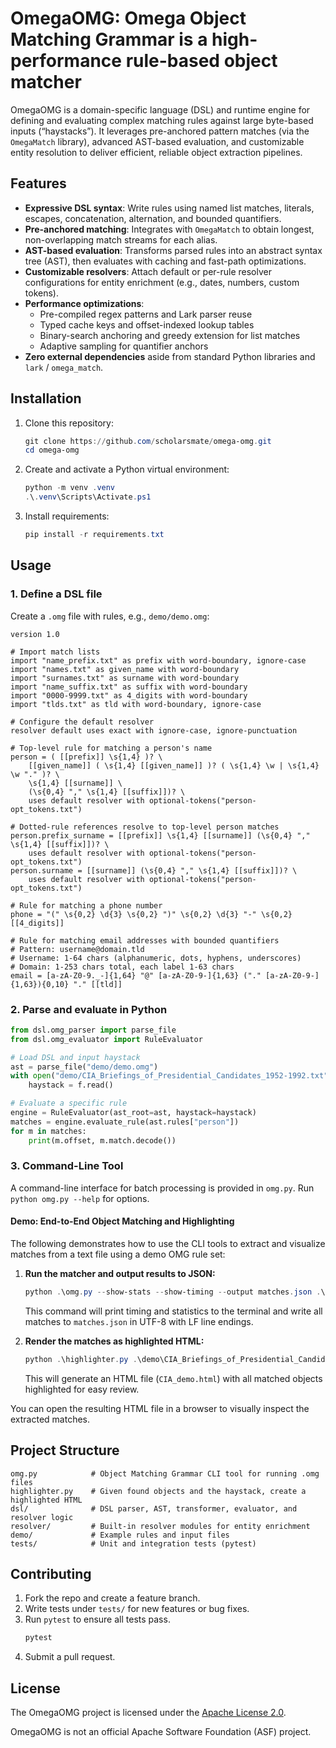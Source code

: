 # OmegaOMG: Omega Object Matching Grammar is a high-performance rule-based object matcher

OmegaOMG is a domain-specific language (DSL) and runtime engine for defining and evaluating complex matching rules against large byte-based inputs (“haystacks”). It leverages pre-anchored pattern matches (via the `OmegaMatch` library), advanced AST-based evaluation, and customizable entity resolution to deliver efficient, reliable object extraction pipelines.

## Features

- **Expressive DSL syntax**: Write rules using named list matches, literals, escapes, concatenation, alternation, and bounded quantifiers.
- **Pre-anchored matching**: Integrates with `OmegaMatch` to obtain longest, non-overlapping match streams for each alias.
- **AST-based evaluation**: Transforms parsed rules into an abstract syntax tree (AST), then evaluates with caching and fast-path optimizations.
- **Customizable resolvers**: Attach default or per-rule resolver configurations for entity enrichment (e.g., dates, numbers, custom tokens).
- **Performance optimizations**:
  - Pre-compiled regex patterns and Lark parser reuse
  - Typed cache keys and offset-indexed lookup tables
  - Binary-search anchoring and greedy extension for list matches
  - Adaptive sampling for quantifier anchors
- **Zero external dependencies** aside from standard Python libraries and `lark` / `omega_match`.

## Installation

1. Clone this repository:

   ```powershell
   git clone https://github.com/scholarsmate/omega-omg.git
   cd omega-omg
   ```

2. Create and activate a Python virtual environment:

   ```powershell
   python -m venv .venv
   .\.venv\Scripts\Activate.ps1
   ```

3. Install requirements:

   ```powershell
   pip install -r requirements.txt
   ```

## Usage

### 1. Define a DSL file

Create a `.omg` file with rules, e.g., `demo/demo.omg`:
```dsl
version 1.0

# Import match lists
import "name_prefix.txt" as prefix with word-boundary, ignore-case
import "names.txt" as given_name with word-boundary
import "surnames.txt" as surname with word-boundary
import "name_suffix.txt" as suffix with word-boundary
import "0000-9999.txt" as 4_digits with word-boundary
import "tlds.txt" as tld with word-boundary, ignore-case

# Configure the default resolver
resolver default uses exact with ignore-case, ignore-punctuation

# Top-level rule for matching a person's name
person = ( [[prefix]] \s{1,4} )? \
    [[given_name]] ( \s{1,4} [[given_name]] )? ( \s{1,4} \w | \s{1,4} \w "." )? \
    \s{1,4} [[surname]] \
    (\s{0,4} "," \s{1,4} [[suffix]])? \
    uses default resolver with optional-tokens("person-opt_tokens.txt")

# Dotted-rule references resolve to top-level person matches
person.prefix_surname = [[prefix]] \s{1,4} [[surname]] (\s{0,4} "," \s{1,4} [[suffix]])? \
    uses default resolver with optional-tokens("person-opt_tokens.txt")
person.surname = [[surname]] (\s{0,4} "," \s{1,4} [[suffix]])? \
    uses default resolver with optional-tokens("person-opt_tokens.txt")

# Rule for matching a phone number
phone = "(" \s{0,2} \d{3} \s{0,2} ")" \s{0,2} \d{3} "-" \s{0,2} [[4_digits]]

# Rule for matching email addresses with bounded quantifiers
# Pattern: username@domain.tld
# Username: 1-64 chars (alphanumeric, dots, hyphens, underscores)
# Domain: 1-253 chars total, each label 1-63 chars
email = [a-zA-Z0-9._-]{1,64} "@" [a-zA-Z0-9-]{1,63} ("." [a-zA-Z0-9-]{1,63}){0,10} "." [[tld]]
```

### 2. Parse and evaluate in Python

```python
from dsl.omg_parser import parse_file
from dsl.omg_evaluator import RuleEvaluator

# Load DSL and input haystack
ast = parse_file("demo/demo.omg")
with open("demo/CIA_Briefings_of_Presidential_Candidates_1952-1992.txt", "rb") as f:
    haystack = f.read()

# Evaluate a specific rule
engine = RuleEvaluator(ast_root=ast, haystack=haystack)
matches = engine.evaluate_rule(ast.rules["person"])
for m in matches:
    print(m.offset, m.match.decode())
```

### 3. Command-Line Tool

A command-line interface for batch processing is provided in `omg.py`. Run `python omg.py --help` for options.

#### Demo: End-to-End Object Matching and Highlighting

The following demonstrates how to use the CLI tools to extract and visualize matches from a text file using a demo OMG rule set:

1. **Run the matcher and output results to JSON:**

   ```powershell
   python .\omg.py --show-stats --show-timing --output matches.json .\demo\demo.omg .\demo\CIA_Briefings_of_Presidential_Candidates_1952-1992.txt
   ```
   This command will print timing and statistics to the terminal and write all matches to `matches.json` in UTF-8 with LF line endings.

2. **Render the matches as highlighted HTML:**

   ```powershell
   python .\highlighter.py .\demo\CIA_Briefings_of_Presidential_Candidates_1952-1992.txt .\matches.json CIA_demo.html
   ```
   This will generate an HTML file (`CIA_demo.html`) with all matched objects highlighted for easy review.

You can open the resulting HTML file in a browser to visually inspect the extracted matches.

## Project Structure

```
omg.py            # Object Matching Grammar CLI tool for running .omg files
highlighter.py    # Given found objects and the haystack, create a highlighted HTML
dsl/              # DSL parser, AST, transformer, evaluator, and resolver logic
resolver/         # Built-in resolver modules for entity enrichment
demo/             # Example rules and input files
tests/            # Unit and integration tests (pytest)
```

## Contributing

1. Fork the repo and create a feature branch.
2. Write tests under `tests/` for new features or bug fixes.
3. Run `pytest` to ensure all tests pass.
   ```powershell
   pytest
   ```
4. Submit a pull request.

## License

The OmegaOMG project is licensed under the [Apache License 2.0](LICENSE).

OmegaOMG is not an official Apache Software Foundation (ASF) project.
